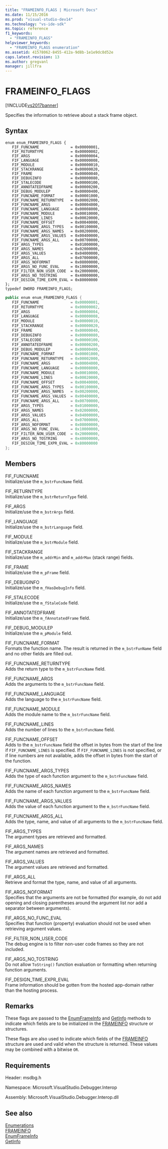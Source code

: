 ```yaml
---
title: "FRAMEINFO_FLAGS | Microsoft Docs"
ms.date: 11/15/2016
ms.prod: "visual-studio-dev14"
ms.technology: "vs-ide-sdk"
ms.topic: reference
f1_keywords: 
  - "FRAMEINFO_FLAGS"
helpviewer_keywords: 
  - "FRAMEINFO_FLAGS enumeration"
ms.assetid: 41578062-8455-412a-9d8b-1e1e9dc8d52e
caps.latest.revision: 13
ms.author: gregvanl
manager: jillfra
---
```

# FRAMEINFO_FLAGS
[!INCLUDE[vs2017banner](../../../includes/vs2017banner.md)]

Specifies the information to retrieve about a stack frame object.  
  
## Syntax  
  
```cpp#  
enum enum_FRAMEINFO_FLAGS {  
   FIF_FUNCNAME              = 0x00000001,  
   FIF_RETURNTYPE            = 0x00000002,  
   FIF_ARGS                  = 0x00000004,  
   FIF_LANGUAGE              = 0x00000008,  
   FIF_MODULE                = 0x00000010,  
   FIF_STACKRANGE            = 0x00000020,  
   FIF_FRAME                 = 0x00000040,  
   FIF_DEBUGINFO             = 0x00000080,  
   FIF_STALECODE             = 0x00000100,  
   FIF_ANNOTATEDFRAME        = 0x00000200,  
   FIF_DEBUG_MODULEP         = 0x00000400,  
   FIF_FUNCNAME_FORMAT       = 0x00001000,  
   FIF_FUNCNAME_RETURNTYPE   = 0x00002000,  
   FIF_FUNCNAME_ARGS         = 0x00004000,  
   FIF_FUNCNAME_LANGUAGE     = 0x00008000,  
   FIF_FUNCNAME_MODULE       = 0x00010000,  
   FIF_FUNCNAME_LINES        = 0x00020000,  
   FIF_FUNCNAME_OFFSET       = 0x00040000,  
   FIF_FUNCNAME_ARGS_TYPES   = 0x00100000,  
   FIF_FUNCNAME_ARGS_NAMES   = 0x00200000,  
   FIF_FUNCNAME_ARGS_VALUES  = 0x00400000,  
   FIF_FUNCNAME_ARGS_ALL     = 0x00700000,  
   FIF_ARGS_TYPES            = 0x01000000,  
   FIF_ARGS_NAMES            = 0x02000000,  
   FIF_ARGS_VALUES           = 0x04000000,  
   FIF_ARGS_ALL              = 0x07000000,  
   FIF_ARGS_NOFORMAT         = 0x08000000,  
   FIF_ARGS_NO_FUNC_EVAL     = 0x10000000,  
   FIF_FILTER_NON_USER_CODE  = 0x20000000,  
   FIF_ARGS_NO_TOSTRING      = 0x40000000,  
   FIF_DESIGN_TIME_EXPR_EVAL = 0x80000000  
};  
typedef DWORD FRAMEINFO_FLAGS;  
```  
  
```csharp  
public enum enum_FRAMEINFO_FLAGS {  
   FIF_FUNCNAME              = 0x00000001,  
   FIF_RETURNTYPE            = 0x00000002,  
   FIF_ARGS                  = 0x00000004,  
   FIF_LANGUAGE              = 0x00000008,  
   FIF_MODULE                = 0x00000010,  
   FIF_STACKRANGE            = 0x00000020,  
   FIF_FRAME                 = 0x00000040,  
   FIF_DEBUGINFO             = 0x00000080,  
   FIF_STALECODE             = 0x00000100,  
   FIF_ANNOTATEDFRAME        = 0x00000200,  
   FIF_DEBUG_MODULEP         = 0x00000400,  
   FIF_FUNCNAME_FORMAT       = 0x00001000,  
   FIF_FUNCNAME_RETURNTYPE   = 0x00002000,  
   FIF_FUNCNAME_ARGS         = 0x00004000,  
   FIF_FUNCNAME_LANGUAGE     = 0x00008000,  
   FIF_FUNCNAME_MODULE       = 0x00010000,  
   FIF_FUNCNAME_LINES        = 0x00020000,  
   FIF_FUNCNAME_OFFSET       = 0x00040000,  
   FIF_FUNCNAME_ARGS_TYPES   = 0x00100000,  
   FIF_FUNCNAME_ARGS_NAMES   = 0x00200000,  
   FIF_FUNCNAME_ARGS_VALUES  = 0x00400000,  
   FIF_FUNCNAME_ARGS_ALL     = 0x00700000,  
   FIF_ARGS_TYPES            = 0x01000000,  
   FIF_ARGS_NAMES            = 0x02000000,  
   FIF_ARGS_VALUES           = 0x04000000,  
   FIF_ARGS_ALL              = 0x07000000,  
   FIF_ARGS_NOFORMAT         = 0x08000000,  
   FIF_ARGS_NO_FUNC_EVAL     = 0x10000000,  
   FIF_FILTER_NON_USER_CODE  = 0x20000000,  
   FIF_ARGS_NO_TOSTRING      = 0x40000000,  
   FIF_DESIGN_TIME_EXPR_EVAL = 0x80000000  
};  
```  
  
## Members  
 FIF_FUNCNAME  
 Initialize/use the `m_bstrFuncName` field.  
  
 FIF_RETURNTYPE  
 Initialize/use the `m_bstrReturnType` field.  
  
 FIF_ARGS  
 Initialize/use the `m_bstrArgs` field.  
  
 FIF_LANGUAGE  
 Initialize/use the `m_bstrLanguage` field.  
  
 FIF_MODULE  
 Initialize/use the `m_bstrModule` field.  
  
 FIF_STACKRANGE  
 Initialize/use the `m_addrMin` and `m_addrMax` (stack range) fields.  
  
 FIF_FRAME  
 Initialize/use the `m_pFrame` field.  
  
 FIF_DEBUGINFO  
 Initialize/use the `m_fHasDebugInfo` field.  
  
 FIF_STALECODE  
 Initialize/use the `m_fStaleCode` field.  
  
 FIF_ANNOTATEDFRAME  
 Initialize/use the `m_fAnnotatedFrame` field.  
  
 FIF_DEBUG_MODULEP  
 Initialize/use the `m_pModule` field.  
  
 FIF_FUNCNAME_FORMAT  
 Formats the function name. The result is returned in the `m_bstrFunName` field and no other fields are filled out.  
  
 FIF_FUNCNAME_RETURNTYPE  
 Adds the return type to the `m_bstrFuncName` field.  
  
 FIF_FUNCNAME_ARGS  
 Adds the arguments to the `m_bstrFuncName` field.  
  
 FIF_FUNCNAME_LANGUAGE  
 Adds the language to the `m_bstrFuncName` field.  
  
 FIF_FUNCNAME_MODULE  
 Adds the module name to the `m_bstrFuncName` field.  
  
 FIF_FUNCNAME_LINES  
 Adds the number of lines to the `m_bstrFuncName` field.  
  
 FIF_FUNCNAME_OFFSET  
 Adds to the `m_bstrFuncName` field the offset in bytes from the start of the line if `FIF_FUNCNAME_LINES` is specified. If `FIF_FUNCNAME_LINES` is not specified, or if line numbers are not available, adds the offset in bytes from the start of the function.  
  
 FIF_FUNCNAME_ARGS_TYPES  
 Adds the type of each function argument to the `m_bstrFuncName` field.  
  
 FIF_FUNCNAME_ARGS_NAMES  
 Adds the name of each function argument to the `m_bstrFuncName` field.  
  
 FIF_FUNCNAME_ARGS_VALUES  
 Adds the value of each function argument to the `m_bstrFuncName` field.  
  
 FIF_FUNCNAME_ARGS_ALL  
 Adds the type, name, and value of all arguments to the `m_bstrFuncName` field.  
  
 FIF_ARGS_TYPES  
 The argument types are retrieved and formatted.  
  
 FIF_ARGS_NAMES  
 The argument names are retrieved and formatted.  
  
 FIF_ARGS_VALUES  
 The argument values are retrieved and formatted.  
  
 FIF_ARGS_ALL  
 Retrieve and format the type, name, and value of all arguments.  
  
 FIF_ARGS_NOFORMAT  
 Specifies that the arguments are not be formatted (for example, do not add opening and closing parentheses around the argument list nor add a separator between arguments).  
  
 FIF_ARGS_NO_FUNC_EVAL  
 Specifies that function (property) evaluation should not be used when retrieving argument values.  
  
 FIF_FILTER_NON_USER_CODE  
 The debug engine is to filter non-user code frames so they are not included.  
  
 FIF_ARGS_NO_TOSTRING  
 Do not allow `ToString()` function evaluation or formatting when returning function arguments.  
  
 FIF_DESIGN_TIME_EXPR_EVAL  
 Frame information should be gotten from the hosted app-domain rather than the hosting process.  
  
## Remarks  
 These flags are passed to the [EnumFrameInfo](../../../extensibility/debugger/reference/idebugthread2-enumframeinfo.md) and [GetInfo](../../../extensibility/debugger/reference/idebugstackframe2-getinfo.md) methods to indicate which fields are to be initialized in the [FRAMEINFO](../../../extensibility/debugger/reference/frameinfo.md) structure or structures.  
  
 These flags are also used to indicate which fields of the [FRAMEINFO](../../../extensibility/debugger/reference/frameinfo.md) structure are used and valid when the structure is returned. These values may be combined with a bitwise `OR`.  
  
## Requirements  
 Header: msdbg.h  
  
 Namespace: Microsoft.VisualStudio.Debugger.Interop  
  
 Assembly: Microsoft.VisualStudio.Debugger.Interop.dll  
  
## See also  
 [Enumerations](../../../extensibility/debugger/reference/enumerations-visual-studio-debugging.md)   
 [FRAMEINFO](../../../extensibility/debugger/reference/frameinfo.md)   
 [EnumFrameInfo](../../../extensibility/debugger/reference/idebugthread2-enumframeinfo.md)   
 [GetInfo](../../../extensibility/debugger/reference/idebugstackframe2-getinfo.md)
